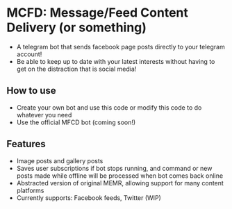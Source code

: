# MCFD: Message/Feed Content Delivery (or something)
  * A telegram bot that sends facebook page posts directly to your telegram account!
  * Be able to keep up to date with your latest interests without having to get on the distraction that is social media!

## How to use
 * Create your own bot and use this code or modify this code to do whatever you need
 * Use the official MFCD bot (coming soon!)

## Features
 * Image posts and gallery posts
 * Saves user subscriptions if bot stops running, and command or new posts made while offline will be processed when bot comes back online
 * Abstracted version of original MEMR, allowing support for many content platforms
 * Currently supports: Facebook feeds, Twitter (WIP)
